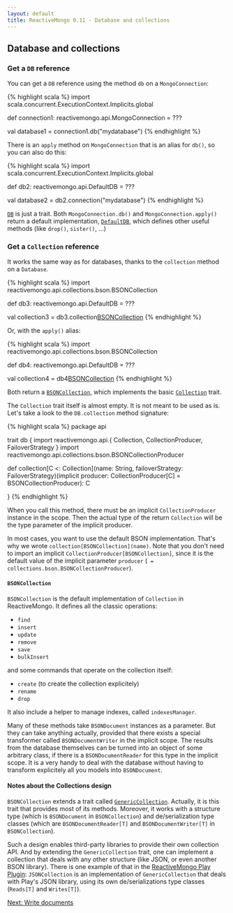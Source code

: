 ```yaml
---
layout: default
title: ReactiveMongo 0.11 - Database and collections
---
```


## Database and collections

### Get a `DB` reference

You can get a `DB` reference using the method `db` on a `MongoConnection`:

{% highlight scala %}
import scala.concurrent.ExecutionContext.Implicits.global

def connection1: reactivemongo.api.MongoConnection = ???

val database1 = connection1.db("mydatabase")
{% endhighlight %}

There is an `apply` method on `MongoConnection` that is an alias for `db()`, so you can also do this:

{% highlight scala %}
import scala.concurrent.ExecutionContext.Implicits.global

def db2: reactivemongo.api.DefaultDB = ???

val database2 = db2.connection("mydatabase")
{% endhighlight %}

[`DB`](../../api/index.html#reactivemongo.api.DB) is just a trait. Both `MongoConnection.db()` and `MongoConnection.apply()` return a default implementation, [`DefaultDB`](../../api/index.html#reactivemongo.api.DefaultDB), which defines other useful methods (like `drop()`, `sister()`, …)

### Get a `Collection` reference

It works the same way as for databases, thanks to the `collection` method on a `Database`.

{% highlight scala %}
import reactivemongo.api.collections.bson.BSONCollection

def db3: reactivemongo.api.DefaultDB = ???

val collection3 = db3.collection[BSONCollection]("acollection")
{% endhighlight %}

Or, with the `apply()` alias:

{% highlight scala %}
import reactivemongo.api.collections.bson.BSONCollection

def db4: reactivemongo.api.DefaultDB = ???

val collection4 = db4[BSONCollection]("acollection")
{% endhighlight %}

Both return a [`BSONCollection`](../../api/index.html#reactivemongo.api.collections.bson.BSONCollection), which implements the basic [`Collection`](../../api/index.html#reactivemongo.api.Collection) trait.

The `Collection` trait itself is almost empty. It is not meant to be used as is. Let's take a look to the `DB.collection` method signature:

{% highlight scala %}
package api

trait db {
  import reactivemongo.api.{
    Collection, CollectionProducer, FailoverStrategy
  }
  import reactivemongo.api.collections.bson.BSONCollectionProducer

  def collection[C <: Collection](name: String, failoverStrategy: FailoverStrategy)(implicit producer: CollectionProducer[C] = BSONCollectionProducer): C

}
{% endhighlight %}

When you call this method, there must be an implicit `CollectionProducer` instance in the scope. Then the actual type of the return `Collection` will be the type parameter of the implicit producer.

In most cases, you want to use the default BSON implementation. That's why we wrote `collection[BSONCollection](name)`. Note that you don't need to import an implicit `CollectionProducer[BSONCollection]`, since it is the default value of the implicit parameter `producer` (` = collections.bson.BSONCollectionProducer`).

#### `BSONCollection`

`BSONCollection` is the default implementation of `Collection` in ReactiveMongo. It defines all the classic operations:

- `find`
- `insert`
- `update`
- `remove`
- `save`
- `bulkInsert`

and some commands that operate on the collection itself:

- `create` (to create the collection explicitely)
- `rename`
- `drop`

It also include a helper to manage indexes, called `indexesManager`.

Many of these methods take `BSONDocument` instances as a parameter. But they can take anything actually, provided that there exists a special transformer called `BSONDocumentWriter` in the implicit scope. The results from the database themselves can be turned into an object of some arbitrary class, if there is a `BSONDocumentReader` for this type in the implicit scope. It is a very handy to deal with the database without having to transform explicitely all you models into `BSONDocument`.

#### Notes about the Collections design

`BSONCollection` extends a trait called [`GenericCollection`](../../api/index.html#reactivemongo.api.collections.GenericCollection). Actually, it is this trait that provides most of its methods. Moreover, it works with a structure type (which is `BSONDocument` in `BSONCollection`) and de/serialization type classes (which are `BSONDocumentReader[T]` and `BSONDocumentWriter[T]` in `BSONCollection`).

Such a design enables third-party libraries to provide their own collection API. And by extending the `GenericCollection` trait, one can implement a collection that deals with any other structure (like JSON, or even another BSON library). There is one example of that in the [ReactiveMongo Play Plugin](https://github.com/ReactiveMongo/Play-ReactiveMongo): `JSONCollection` is an implementation of `GenericCollection` that deals with Play's JSON library, using its own de/serializations type classes (`Reads[T]` and `Writes[T]`).

[Next: Write documents](./write-documents.html)
